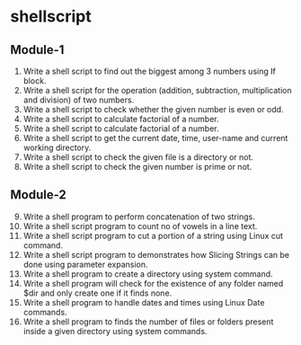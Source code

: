 # shellscript
## Module-1
1. Write a shell script to find out the biggest among 3 numbers using If block.<br>
2. Write a shell script for the operation (addition, subtraction, multiplication and
division) of two numbers.<br>
3. Write a shell script to check whether the given number is even or odd.<br>
4. Write a shell script to calculate factorial of a number.<br>
5. Write a shell script to calculate factorial of a number.<br>
6. Write a shell script to get the current date, time, user-name and current
working directory.<br>
7. Write a shell script to check the given file is a directory or not.<br>
8. Write a shell script to check the given number is prime or not.<br>
## Module-2
9. Write a shell program to perform concatenation of two strings.<br>
10. Write a shell script program to count no of vowels in a line text.<br>
11. Write a shell script program to cut a portion of a string using Linux cut
command.<br>
12. Write a shell script program to demonstrates how Slicing Strings can be done
using parameter expansion.<br>
13. Write a shell program to create a directory using system command.<br>
14. Write a shell program will check for the existence of any folder named $dir and
only create one if it finds none.<br>
15. Write a shell program to handle dates and times using Linux Date commands.<br>
16. Write a shell program to finds the number of files or folders present inside a
given directory using system commands.<br>

